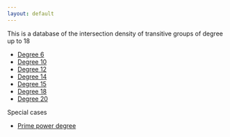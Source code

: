 ```yaml
---
layout: default
---
```


This is a database of the intersection density of transitive groups of degree up to 18

* [Degree 6](/EKR-data/assets/mycode/Degree-6/all-files-order-6)
* [Degree 10](/EKR-data/assets/mycode/Degree-10/all-files-order-10)
* [Degree 12](/EKR-data/assets/mycode/Degree-12/all-files-order-12)
* [Degree 14](/EKR-data/assets/mycode/Degree-14/all-files-order-14)
* [Degree 15](/EKR-data/assets/mycode/Degree-15/all-files-order-15)
* [Degree 18](/EKR-data/assets/mycode/Degree-18/all-files-order-18)
* [Degree 20](/EKR-data/assets/mycode/Degree-18/all-files-order-20)

Special cases

* [Prime power degree](prime-power-or-product-of-two-odd-primes.html)